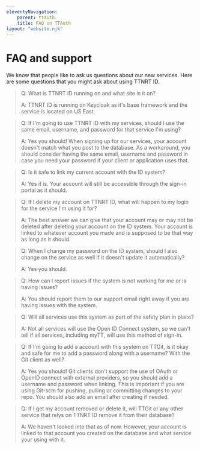 ```yaml
---
eleventyNavigation:
    parent: ttauth
    title: FAQ on TTAuth
layout: "website.njk"
---
```


# FAQ and support

We know that people like to ask us questions about our new services. Here are some questions that you might ask about using TTNRT ID.

> Q: What is TTNRT ID running on and what site is it on?
>
> A: TTNRT ID is running on Keycloak as it's base framework and the service is located on US East.

> Q: If I'm going to use TTNRT ID with my services, should I use the same email, username, and password for that service I'm using?
>
> A: Yes you should! When signing up for our services, your account doesn't match what you post to the database. As a workaround, you should consider having the same email, username and password in case you need your password if your client or application uses that.

> Q: Is it safe to link my current account with the ID system?
>
> A: Yes it is. Your account will still be accessible through the sign-in portal as it should.

> Q: If I delete my account on TTNRT ID, what will happen to my login for the service I'm using it for?
>
> A: The best answer we can give that your account may or may not be deleted after deleting your account on the ID system. Your account is linked to whatever account you made and is supposed to be that way as long as it should.

> Q: When I change my password on the ID system, should I also change on the service as well if it doesn't update it automatically?
>
> A: Yes you should.

> Q: How can I report issues if the system is not working for me or is having issues?
>
> A: You should report them to our support email right away if you are having issues with the system.

> Q: Will all services use this system as part of the safety plan in place?
>
> A: Not all services will use the Open ID Connect system, so we can't tell if all services, including myTT, will use this method of sign-in.

> Q: If I'm going to add a account with this system on TTGit, is it okay and safe for me to add a password along with a username? With the Git client as well?
>
> A: Yes you should! Git clients don't support the use of OAuth or OpenID connect with external providers, so you should add a username and password when linking. This is important if you are using Git-scm for pushing, pulling or committing changes to your repo. You should also add an email after creating if needed.

> Q: If I get my account removed or delete it, will TTGit or any other service that relys on TTNRT ID remove it from their database?
>
> A: We haven't looked into that as of now. However, your account is linked to that account you created on the database and what service your using with it.